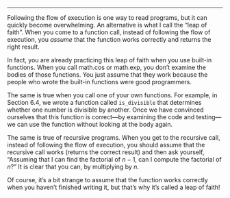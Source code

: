 -------------

Following the flow of execution is one way to read programs, but it can quickly become overwhelming. An alternative is what I call the “leap of faith”. When you come to a function call, instead of following the flow of execution, you <span>*assume*</span> that the function works correctly and returns the right result.

In fact, you are already practicing this leap of faith when you use built-in functions. When you call <span>math.cos</span> or <span>math.exp</span>, you don’t examine the bodies of those functions. You just assume that they work because the people who wrote the built-in functions were good programmers.

The same is true when you call one of your own functions. For example, in Section 6.4, we wrote a function called `is_divisible` that determines whether one number is divisible by another. Once we have convinced ourselves that this function is correct—by examining the code and testing—we can use the function without looking at the body again.

The same is true of recursive programs. When you get to the recursive call, instead of following the flow of execution, you should assume that the recursive call works (returns the correct result) and then ask yourself, “Assuming that I can find the factorial of $n-1$, can I compute the factorial of $n$?” It is clear that you can, by multiplying by $n$.

Of course, it’s a bit strange to assume that the function works correctly when you haven’t finished writing it, but that’s why it’s called a leap of faith!

